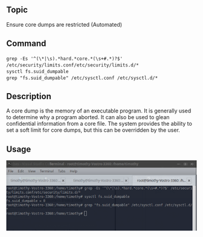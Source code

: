 ## **Topic**

Ensure core dumps are restricted (Automated)

## **Command**

`grep -Es '^(\*|\s).*hard.*core.*(\s+#.*)?$' /etc/security/limits.conf/etc/security/limits.d/*`  
`sysctl fs.suid_dumpable`  
`grep "fs.suid_dumpable" /etc/sysctl.conf /etc/sysctl.d/*`

## **Description**

A core dump is the memory of an executable program. It is generally used to determine
why a program aborted. It can also be used to glean confidential information from a core
file. The system provides the ability to set a soft limit for core dumps, but this can be
overridden by the user.

## **Usage**

![cisbenchmark](images/command6.png)
